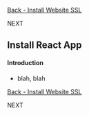 <!-- ------------------------------------------------------------------------- -->

<div class="page-back">


[Back - Install Website SSL](/Setup/fr0306_Setup-Website-SSL-Ubuntu.md)
</div><div class="page-next disabled">

NEXT
</div>

<!-- ------------------------------------------------------------------------- -->


## Install React App

#### Introduction

- blah, blah


<!-- ------------------------------------------------------------------------- -->

<div class="page-back">

[Back - Install Website SSL](/Setup/fr0306_Setup-Website-SSL-Ubuntu.md)
</div><div class="page-next disabled">

NEXT
</div>

<!-- ------------------------------------------------------------------------- -->